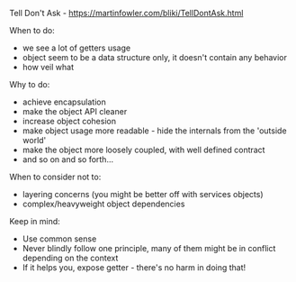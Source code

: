 Tell Don't Ask - https://martinfowler.com/bliki/TellDontAsk.html

When to do:
* we see a lot of getters usage
* object seem to be a data structure only, it doesn't contain any behavior
* how veil what

Why to do:
* achieve encapsulation
* make the object API cleaner
* increase object cohesion
* make object usage more readable - hide the internals from the 'outside world'
* make the object more loosely coupled, with well defined contract
* and so on and so forth...

When to consider not to:
* layering concerns (you might be better off with services objects)
* complex/heavyweight object dependencies

Keep in mind:
* Use common sense
* Never blindly follow one principle, many of them might be in conflict depending on the context
* If it helps you, expose getter - there's no harm in doing that!